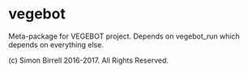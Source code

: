 # vegebot

Meta-package for VEGEBOT project. Depends on vegebot_run which depends on everything else.

(c) Simon Birrell 2016-2017. All Rights Reserved.


